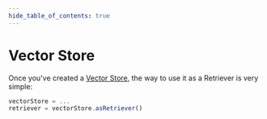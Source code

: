 ```yaml
---
hide_table_of_contents: true
---
```


# Vector Store

Once you've created a [Vector Store](/docs/modules/data_connection/vectorstores), the way to use it as a Retriever is very simple:

```typescript
vectorStore = ...
retriever = vectorStore.asRetriever()
```
